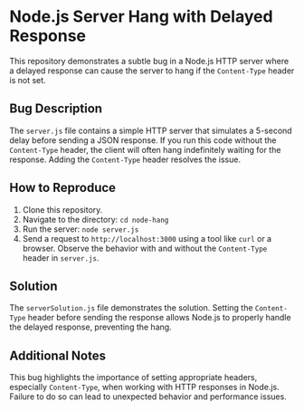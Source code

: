 # Node.js Server Hang with Delayed Response

This repository demonstrates a subtle bug in a Node.js HTTP server where a delayed response can cause the server to hang if the `Content-Type` header is not set.

## Bug Description

The `server.js` file contains a simple HTTP server that simulates a 5-second delay before sending a JSON response.  If you run this code without the `Content-Type` header, the client will often hang indefinitely waiting for the response.  Adding the `Content-Type` header resolves the issue.

## How to Reproduce

1. Clone this repository.
2. Navigate to the directory: `cd node-hang`
3. Run the server: `node server.js`
4. Send a request to `http://localhost:3000` using a tool like `curl` or a browser.  Observe the behavior with and without the `Content-Type` header in `server.js`.

## Solution

The `serverSolution.js` file demonstrates the solution.  Setting the `Content-Type` header before sending the response allows Node.js to properly handle the delayed response, preventing the hang.

## Additional Notes

This bug highlights the importance of setting appropriate headers, especially `Content-Type`, when working with HTTP responses in Node.js.  Failure to do so can lead to unexpected behavior and performance issues.